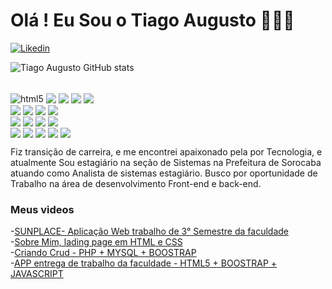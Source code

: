 # Olá ! Eu Sou o Tiago Augusto 🧑🏽‍💻

[![Likedin](https://img.shields.io/badge/LinkedIn-0077B5?style=for-the-badge&logo=linkedin&logoColor=white)](https://www.linkedin.com/in/tiago-augusto-melo-silva-177127b9/)

![Tiago Augusto GitHub stats](https://github-readme-stats.vercel.app/api?username=TiagoAugustoSilva&show_icons=true&theme=onedark)

<div style="display: inline_block"><br/>
<img align="center" alt="html5" src="https://img.shields.io/badge/HTML5-E34F26?style=for-the-badge&logo=html5&logoColor=white"/>
  <img align="center"  src="https://img.shields.io/badge/CSS3-1572B6?style=for-the-badge&logo=css3&logoColor=white"/>
  <img align="center"  src="https://img.shields.io/badge/JavaScript-F7DF1E?style=for-the-badge&logo=javascript&logoColor=black"/>
  <img align="center"  src="https://img.shields.io/badge/PHP-777BB4?style=for-the-badge&logo=php&logoColor=white"/>
  <img align="center"  src="https://img.shields.io/badge/Bootstrap-563D7C?style=for-the-badge&logo=bootstrap&logoColor=white"/><br/>
 <img align="center"  src="https://img.shields.io/badge/MySQL-00000F?style=for-the-badge&logo=mysql&logoColor=white"/>
  
   <img align="center" src="https://img.shields.io/badge/React-20232A?style=for-the-badge&logo=react&logoColor=61DAFB"/>
     <img align="center" src="https://img.shields.io/badge/Node.js-43853D?style=for-the-badge&logo=node.js&logoColor=white"/>
          <img align="center" src="https://img.shields.io/badge/Amazon%20Web%20Services-232F3E.svg?style=for-the-badge&logo=Amazon-Web-Services&logoColor=white"/><br/>
            <img align="center" src="https://img.shields.io/badge/Amazon%20EC2-FF9900.svg?style=for-the-badge&logo=Amazon-EC2&logoColor=white"/>
            <img align="center" src="https://img.shields.io/badge/Amazon%20S3-569A31.svg?style=for-the-badge&logo=Amazon-S3&logoColor=white"/>
              <img align="center" src="https://img.shields.io/badge/Amazon%20RDS-527FFF.svg?style=for-the-badge&logo=Amazon-RDS&logoColor=white"/>
                <img align="center" src="https://img.shields.io/badge/Amazon%20CloudWatch-FF4F8B.svg?style=for-the-badge&logo=Amazon-CloudWatch&logoColor=white"/><br/>
                <img align="center" src="https://img.shields.io/badge/Linux-FCC624.svg?style=for-the-badge&logo=Linux&logoColor=black"/>
                 <img align="center" src="https://img.shields.io/badge/WordPress-21759B.svg?style=for-the-badge&logo=WordPress&logoColor=white"/>
                    <img align="center" src="https://img.shields.io/badge/Elementor-92003B.svg?style=for-the-badge&logo=Elementor&logoColor=white"/>
                       <img align="center" src="https://img.shields.io/badge/Canva-00C4CC.svg?style=for-the-badge&logo=Canva&logoColor=white"/>
                         <img align="center" src="https://img.shields.io/badge/Power%20BI-F2C811.svg?style=for-the-badge&logo=Power-BI&logoColor=black"/>
     


</div>

 Fiz transição de carreira, e me encontrei apaixonado pela por Tecnologia, e atualmente Sou estagiário na seção de Sistemas na Prefeitura de Sorocaba atuando como Analista de  sistemas estagiário. Busco por oportunidade 
 de Trabalho na área de desenvolvimento Front-end e back-end.
 


### Meus videos
-[SUNPLACE- Aplicação Web  trabalho de 3° Semestre da faculdade](https://www.youtube.com/watch?v=YyUtiE6bCb0)<br/>
-[Sobre Mim, lading page em HTML e CSS](https://www.youtube.com/watch?v=tZr21kZ7IFE)<br/>
-[Criando Crud - PHP + MYSQL + BOOSTRAP](https://www.youtube.com/watch?v=TlZ5RskORoM)<br/>
-[APP entrega de trabalho da faculdade - HTML5 + BOOSTRAP + JAVASCRIPT](https://www.youtube.com/watch?v=hB2yMBd7PGU)<br/>












